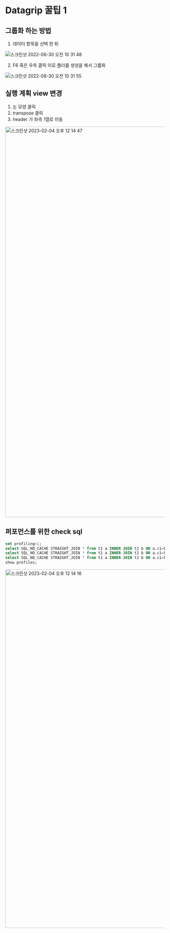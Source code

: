 # Datagrip 꿀팁 1


## 그룹화 하는 방법

1. 데이터 항묵을 선택 한 뒤

![스크린샷 2022-08-30 오전 10 31 48](https://user-images.githubusercontent.com/53357210/216745301-6aa3aa10-76eb-400f-a1f8-307520ecb0be.png)

2. F6 혹은 우측 클릭 이로 폴더를 생성을 해서 그룹화

![스크린샷 2022-08-30 오전 10 31 55](https://user-images.githubusercontent.com/53357210/216745302-3d6950b8-7d60-418c-85b1-7fe6ca8d1a48.png)


## 실행 계획 view 변경 

1. 눈 모양 클릭 
2. transpose 클릭
3. header 가 좌측 1열로 이동


<img width="1235" alt="스크린샷 2023-02-04 오후 12 14 47" src="https://user-images.githubusercontent.com/53357210/216744984-e5cf945b-77d0-4020-a9e5-3eb66760cf6e.png">



## 퍼포먼스를 위한 check sql 

```sql
set profiling=1;
select SQL_NO_CACHE STRAIGHT_JOIN * from t1 a INNER JOIN t2 b ON a.c1=b.c1 and a.c1 between 1 and 50;
select SQL_NO_CACHE STRAIGHT_JOIN * from t1 a INNER JOIN t2 b ON a.c1=b.c1 and a.c1 between 1 and 500;
select SQL_NO_CACHE STRAIGHT_JOIN * from t1 a INNER JOIN t2 b ON a.c1=b.c1 and a.c1 between 1 and 5000;
show profiles;
```


<img width="1134" alt="스크린샷 2023-02-04 오후 12 14 16" src="https://user-images.githubusercontent.com/53357210/216744724-5c4aecb6-fd07-4c01-8b05-9863987d58ce.png">


